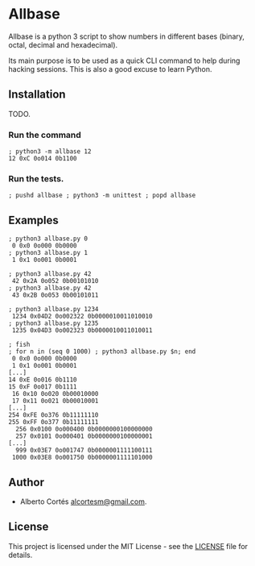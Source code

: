 # Allbase

Allbase is a python 3 script to show numbers in different bases (binary, octal,
decimal and hexadecimal).

Its main purpose is to be used as a quick CLI command to help during hacking
sessions.  This is also a good excuse to learn Python.

## Installation

TODO.

### Run the command

```
; python3 -m allbase 12
12 0xC 0o014 0b1100
```

### Run the tests.

```shell
; pushd allbase ; python3 -m unittest ; popd allbase
```

## Examples

```shell
; python3 allbase.py 0
 0 0x0 0o000 0b0000
; python3 allbase.py 1
 1 0x1 0o001 0b0001
```

```shell
; python3 allbase.py 42
 42 0x2A 0o052 0b00101010
; python3 allbase.py 42
 43 0x2B 0o053 0b00101011
```

```shell
; python3 allbase.py 1234
 1234 0x04D2 0o002322 0b0000010011010010
; python3 allbase.py 1235
 1235 0x04D3 0o002323 0b0000010011010011
```

```shell
; fish
; for n in (seq 0 1000) ; python3 allbase.py $n; end
 0 0x0 0o000 0b0000
 1 0x1 0o001 0b0001
[...]
14 0xE 0o016 0b1110
15 0xF 0o017 0b1111
 16 0x10 0o020 0b00010000
 17 0x11 0o021 0b00010001
[...]
254 0xFE 0o376 0b11111110
255 0xFF 0o377 0b11111111
  256 0x0100 0o000400 0b0000000100000000
  257 0x0101 0o000401 0b0000000100000001
[...]
  999 0x03E7 0o001747 0b0000001111100111
 1000 0x03E8 0o001750 0b0000001111101000
```

## Author

- Alberto Cortés <alcortesm@gmail.com>.

## License

This project is licensed under the MIT License - see the [LICENSE](LICENSE)
file for details.

